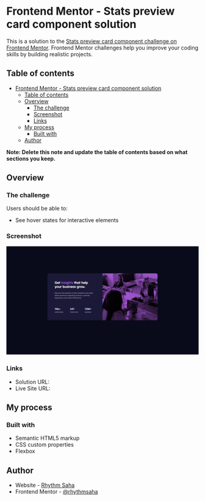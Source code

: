 # Frontend Mentor - Stats preview card component solution

This is a solution to the [Stats preview card component challenge on Frontend Mentor](https://www.frontendmentor.io/challenges/stats-preview-card-component-8JqbgoU62). Frontend Mentor challenges help you improve your coding skills by building realistic projects.

## Table of contents

- [Frontend Mentor - Stats preview card component solution](#frontend-mentor---stats-preview-card-component-solution)
  - [Table of contents](#table-of-contents)
  - [Overview](#overview)
    - [The challenge](#the-challenge)
    - [Screenshot](#screenshot)
    - [Links](#links)
  - [My process](#my-process)
    - [Built with](#built-with)
  - [Author](#author)

**Note: Delete this note and update the table of contents based on what sections you keep.**

## Overview

### The challenge

Users should be able to:

-   See hover states for interactive elements

### Screenshot

![](./design/screenshot.png)


### Links

-   Solution URL: []()
-   Live Site URL: []()

## My process

### Built with

-   Semantic HTML5 markup
-   CSS custom properties
-   Flexbox

## Author

-   Website - [Rhythm Saha](https://github.com/rhythmsaha)
-   Frontend Mentor - [@rhythmsaha](https://www.frontendmentor.io/profile/rhythmsaha)
